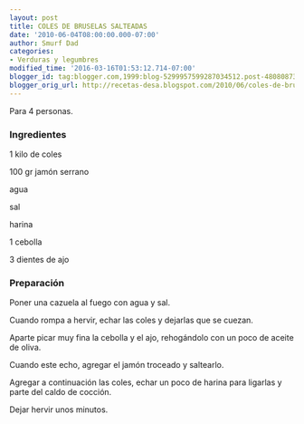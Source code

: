 ```yaml
---
layout: post
title: COLES DE BRUSELAS SALTEADAS
date: '2010-06-04T08:00:00.000-07:00'
author: Smurf Dad
categories:
- Verduras y legumbres
modified_time: '2016-03-16T01:53:12.714-07:00'
blogger_id: tag:blogger.com,1999:blog-5299957599287034512.post-480808730371901207
blogger_orig_url: http://recetas-desa.blogspot.com/2010/06/coles-de-bruselas-salteadas.html
---
```


Para 4 personas.

<h3>Ingredientes</h3>


1 kilo de coles

100 gr jam&oacute;n serrano

agua

sal

harina

1 cebolla

3 dientes de ajo

<h3>Preparaci&oacute;n</h3>


Poner una cazuela al fuego con agua y sal.

Cuando rompa a hervir, echar las coles y dejarlas que se cuezan.

Aparte picar muy fina la cebolla y el ajo, rehog&aacute;ndolo con un poco de aceite de oliva.

Cuando este echo, agregar el jam&oacute;n troceado y saltearlo.

Agregar a continuaci&oacute;n las coles, echar un poco de harina para ligarlas y parte del caldo de cocci&oacute;n.

Dejar hervir unos minutos.

